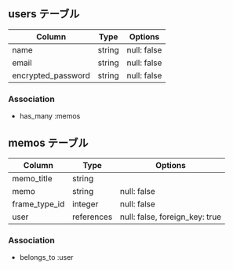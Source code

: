 ## users テーブル

| Column             | Type   | Options     |
| ------------------ | ------ | ----------- |
| name               | string | null: false |
| email              | string | null: false |
| encrypted_password | string | null: false |

### Association

- has_many :memos


## memos テーブル

| Column         | Type       | Options                        |
| -------------- | ---------- | ------------------------------ |
| memo_title     | string     |                                |
| memo           | string     | null: false                    |
| frame_type_id  | integer    | null: false                    |
| user           | references | null: false, foreign_key: true |

### Association

- belongs_to :user